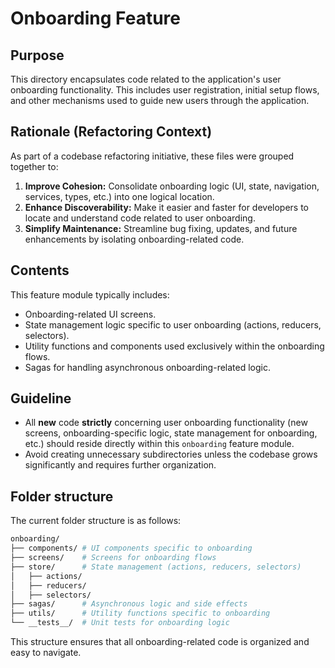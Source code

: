 # Onboarding Feature

## Purpose

This directory encapsulates code related to the application's user onboarding functionality. This includes user registration, initial setup flows, and other mechanisms used to guide new users through the application.

## Rationale (Refactoring Context)

As part of a codebase refactoring initiative, these files were grouped together to:

1. **Improve Cohesion:** Consolidate onboarding logic (UI, state, navigation, services, types, etc.) into one logical location.
2. **Enhance Discoverability:** Make it easier and faster for developers to locate and understand code related to user onboarding.
3. **Simplify Maintenance:** Streamline bug fixing, updates, and future enhancements by isolating onboarding-related code.

## Contents

This feature module typically includes:

* Onboarding-related UI screens.
* State management logic specific to user onboarding (actions, reducers, selectors).
* Utility functions and components used exclusively within the onboarding flows.
* Sagas for handling asynchronous onboarding-related logic.

## Guideline

* All **new** code **strictly** concerning user onboarding functionality (new screens, onboarding-specific logic, state management for onboarding, etc.) should reside directly within this `onboarding` feature module.
* Avoid creating unnecessary subdirectories unless the codebase grows significantly and requires further organization.

## Folder structure

The current folder structure is as follows:

``` bash
onboarding/
├── components/ # UI components specific to onboarding
├── screens/    # Screens for onboarding flows
├── store/      # State management (actions, reducers, selectors)
│   ├── actions/
│   ├── reducers/
│   ├── selectors/
├── sagas/      # Asynchronous logic and side effects
├── utils/      # Utility functions specific to onboarding
└── __tests__/  # Unit tests for onboarding logic
```

This structure ensures that all onboarding-related code is organized and easy to navigate.